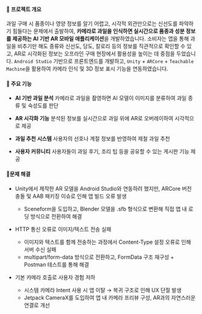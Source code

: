 #### 📌 프로젝트 개요
과일 구매 시 품종이나 영양 정보를 알기 어렵고, 시각적 외관만으로는 신선도를 파악하기 힘들다는 문제에서 출발하여, **카메라로 과일을 인식하면 실시간으로 품종과 성분 정보를 제공하는 AI 기반 AR 모바일 애플리케이션**을 개발하였습니다.
소비자는 앱을 통해 과일을 비추기만 해도 종류와 신선도, 당도, 칼로리 등의 정보를 직관적으로 확인할 수 있고, AR로 시각화된 정보는 오프라인 구매 현장에서 활용성을 높이는 데 중점을 두었습니다.
`Android Studio` 기반으로 프론트엔드를 개발하고, `Unity` + `ARCore` + `Teachable Machine`을 활용하여 카메라 인식 및 3D 정보 표시 기능을 연동하였습니다.


#### 📌 주요 기능
  - **AI 기반 과일 분석**
  카메라로 과일을 촬영하면 AI 모델이 이미지를 분류하여 과일 종류 및 숙성도를 판단

  - **AR 시각화 기능**
  분석된 정보를 실시간으로 과일 위에 AR로 오버레이하여 시각적으로 제공

  - **과일 추천 시스템**
  사용자의 선호나 계절 정보를 반영하여 제철 과일 추천

  - **사용자 커뮤니티**
  사용자들이 과일 후기, 조리 팁 등을 공유할 수 있는 게시판 기능 제공


#### 📌문제 해결 
- Unity에서 제작한 AR 모델을 Android Studio와 연동하려 했지만, ARCore 버전 충돌 및 AAB 패키징 이슈로 인해 앱 빌드 오류 발생
  - Sceneform을 도입하고, Blender 모델을 .sfb 형식으로 변환해 직접 앱 내 로딩 방식으로 전환하여 해결

- HTTP 통신 오류로 이미지/텍스트 전송 실패
  - 이미지와 텍스트를 함께 전송하는 과정에서 Content-Type 설정 오류로 인해 서버 수신 실패
  - multipart/form-data 방식으로 전환하고, FormData 구조 재구성 + Postman 테스트를 통해 해결

- 기본 카메라 호출로 사용자 경험 저하
  - 시스템 카메라 Intent 사용 시 앱 이탈 → 복귀 구조로 인해 UX 단절 발생
  - Jetpack CameraX를 도입하여 앱 내 카메라 프리뷰 구성, AR과의 자연스러운 연결로 개선
